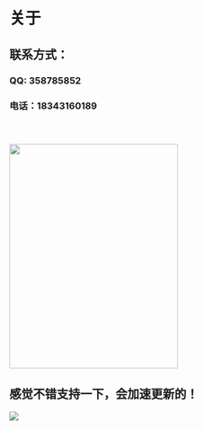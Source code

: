 # 关于

## 联系方式： 
### QQ: 358785852  
### 电话：18343160189

<img style="width: 300px;height: 400px;margin-top: 40px" src="https://mp-ce1f918a-35f0-4886-9b3a-99f72513a4a4.cdn.bspapp.com/cloudstorage/ffd231ca-3141-4bc8-a1b7-aa992821c684.jpg"> 

## 感觉不错支持一下，会加速更新的！
<img src="https://mp-ce1f918a-35f0-4886-9b3a-99f72513a4a4.cdn.bspapp.com/cloudstorage/f9990bc1-0f95-4cec-a024-836ffde9fcc7.png">
